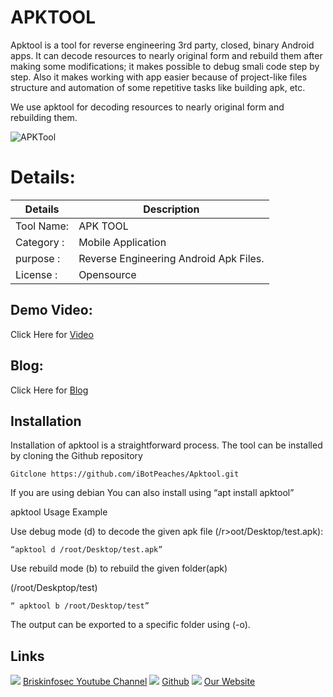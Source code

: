 APKTOOL
============
Apktool is a tool for reverse engineering 3rd party, closed, binary Android apps. It can decode resources to nearly original form and rebuild them after making some modifications; it makes possible to debug smali code step by step. Also it makes working with app easier because of project-like files structure and automation of some repetitive tasks like building apk, etc.

We use apktool for decoding resources to nearly original form and rebuilding them.

![APKTool](https://www.briskinfosec.com/assets/tooloftheday/TOD_105.jpg)

Details:
============
|  Details | Description   |
| ------------ | ------------ |
|Tool Name:| APK TOOL |
|Category :| Mobile Application|
|purpose  :| Reverse Engineering Android Apk Files. |
|License :| Opensource

Demo Video:
-----------------
Click Here for [Video](https://www.youtube.com/watch?v=uYWjQyZYAN0 "Video")

Blog: 
--------------
Click Here for [Blog](https://briskinfosec.com/tooloftheday/toolofthedaydetail/APKTOOL-for-Reverse-Engineering-Android-Apk-File "Blog")

Installation
----------------
Installation of apktool is a straightforward process. The tool can be installed by cloning the Github repository

    Gitclone https://github.com/iBotPeaches/Apktool.git

 If you are using debian You can also install using “apt install apktool”

apktool Usage Example

Use debug mode (d) to decode the given apk file (/r>oot/Desktop/test.apk):

    “apktool d /root/Desktop/test.apk”

Use rebuild mode (b) to rebuild the given folder(apk)

(/root/Deskptop/test)

    “ apktool b /root/Desktop/test”

The output can be exported to a specific folder using (-o).
     
Links
----------------
![ ](https://img.icons8.com/color/15/000000/youtube-play.png) [Briskinfosec Youtube Channel](https://www.youtube.com/channel/UCcPmqqYETcO_7-6p_uUsF1w "Briskinfosec Youtube Channel")
 ![ ](https://img.icons8.com/glyph-neue/15/000000/github.png) [Github](https://github.com/briskinfosec "Github") 
![ ](https://img.icons8.com/ios/15/000000/internet--v2.png) [Our Website](https://www.briskinfosec.com/ "Our Website")
